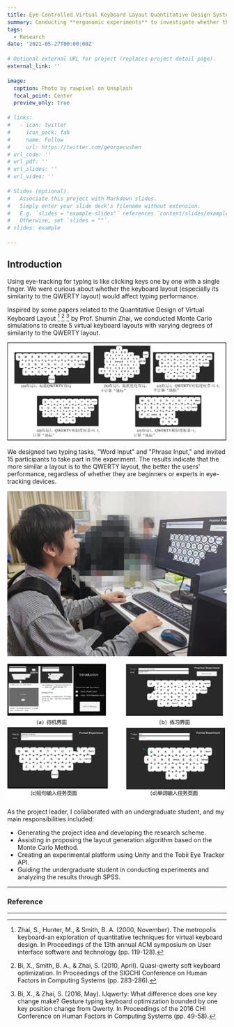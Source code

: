 ```yaml
---
title: Eye-Controlled Virtual Keyboard Layout Quantitative Design System
summary: Conducting **ergonomic experiments** to investigate whether the keyboard layout (especially its similarity to the QWERTY layout) would affect gaze-typing performance.
tags:
  - Research
date: '2021-05-27T00:00:00Z'

# Optional external URL for project (replaces project detail page).
external_link: ''

image:
  caption: Photo by rawpixel on Unsplash
  focal_point: Center
  preview_only: true

# links:
#   - icon: twitter
#     icon_pack: fab
#     name: Follow
#     url: https://twitter.com/georgecushen
# url_code: ''
# url_pdf: ''
# url_slides: ''
# url_video: ''

# Slides (optional).
#   Associate this project with Markdown slides.
#   Simply enter your slide deck's filename without extension.
#   E.g. `slides = "example-slides"` references `content/slides/example-slides.md`.
#   Otherwise, set `slides = ""`.
# slides: example

---
```

## Introduction

Using eye-tracking for typing is like clicking keys one by one with a single finger. We were curious about whether the keyboard layout (especially its similarity to the QWERTY layout) would affect typing performance.

Inspired by some papers related to the Quantitative Design of Virtual Keyboard Layout [^1] [^2] [^3] by Prof. Shumin Zhai, we conducted Monte Carlo simulations to create 5 virtual keyboard layouts with varying degrees of similarity to the QWERTY layout. 

![image](2.jpg "5 virtual keyboard layouts")

We designed two typing tasks, "Word Input" and "Phrase Input," and invited 15 participants to take part in the experiment. The results indicate that the more similar a layout is to the QWERTY layout, the better the users' performance, regardless of whether they are beginners or experts in eye-tracking devices.

![image](1.jpg "A participant in the experiment")

![image](Show.jpg "The experiment procedure")

As the project leader, I collaborated with an undergraduate student, and my main responsibilities included:
- Generating the project idea and developing the research scheme.
- Assisting in proposing the layout generation algorithm based on the Monte Carlo Method.
- Creating an experimental platform using Unity and the Tobii Eye Tracker API.
- Guiding the undergraduate student in conducting experiments and analyzing the results through SPSS.


---

### Reference

[^1]: Zhai, S., Hunter, M., & Smith, B. A. (2000, November). The metropolis keyboard-an exploration of quantitative techniques for virtual keyboard design. In Proceedings of the 13th annual ACM symposium on User interface software and technology (pp. 119-128).

[^2]: Bi, X., Smith, B. A., & Zhai, S. (2010, April). Quasi-qwerty soft keyboard optimization. In Proceedings of the SIGCHI Conference on Human Factors in Computing Systems (pp. 283-286).

[^3]: Bi, X., & Zhai, S. (2016, May). IJqwerty: What difference does one key change make? Gesture typing keyboard optimization bounded by one key position change from Qwerty. In Proceedings of the 2016 CHI Conference on Human Factors in Computing Systems (pp. 49-58).

---
